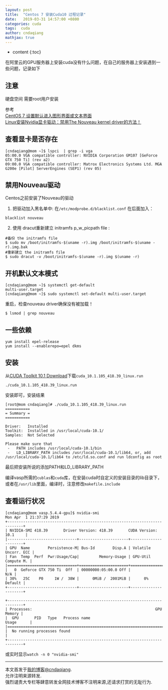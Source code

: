 ```yaml
---
layout: post
title:  "Centos 7 安装Cuda10 过程记录"
date:   2019-03-31 14:57:00 +0800
categories: cuda
tags:  cuda
author: cndaqiang
mathjax: true
---
```

* content
{:toc}

在阿里云的GPU服务器上安装cuda没有什么问题，在自己的服务器上安装遇到一些问题，记录如下<br>







## 注意
硬盘空间
需要root用户安装

参考<br>
[CentOS 7 设置默认进入图形界面或文本界面](https://blog.csdn.net/liglewang/article/details/76222642)<br>
[Linux安装Nvidia显卡驱动：禁用The Nouveau kernel driver的方法！](https://blog.51cto.com/enetq/591622)



## 查看显卡是否存在

```
[cndaqiang@mom ~]$ lspci  | grep -i vga
05:00.0 VGA compatible controller: NVIDIA Corporation GM107 [GeForce GTX 750 Ti] (rev a2)
09:00.0 VGA compatible controller: Matrox Electronics Systems Ltd. MGA G200e [Pilot] ServerEngines (SEP1) (rev 05)
```

## 禁用Nouveau驱动
Centos之前安装了Nouveau的驱动
1. 把驱动加入黑名单中: 在`/etc/modprobe.d/blacklist.conf`  在后面加入：
```
blacklist nouveau
```
2. 使用 dracut重新建立  initramfs p_w_picpath file :
```
#备份 the initramfs file
$ sudo mv /boot/initramfs-$(uname -r).img /boot/initramfs-$(uname -r).img.bak
#重新建立 the initramfs file
$ sudo dracut -v /boot/initramfs-$(uname -r).img $(uname -r)
```

## 开机默认文本模式

```
[cndaqiang@mom ~]$ systemctl get-default
multi-user.target
[cndaqiang@mom ~]$ sudo systemctl set-default multi-user.target
```
重启，检查nouveau driver确保没有被加载！
```
$ lsmod | grep nouveau
```

## 一些依赖
```
yum install epel-release
yum install --enablerepo=epel dkms
```

## 安装
从[CUDA Toolkit 10.1 Download](https://developer.nvidia.com/cuda-downloads?target_os=Linux&target_arch=x86_64&target_distro=CentOS&target_version=7&target_type=runfilelocal)下载`cuda_10.1.105_418.39_linux.run`

```
./cuda_10.1.105_418.39_linux.run
```
安装即可，安装结果
```
[root@mom cndaqiang]# ./cuda_10.1.105_418.39_linux.run 
===========
= Summary =
===========

Driver:   Installed
Toolkit:  Installed in /usr/local/cuda-10.1/
Samples:  Not Selected

Please make sure that
 -   PATH includes /usr/local/cuda-10.1/bin
 -   LD_LIBRARY_PATH includes /usr/local/cuda-10.1/lib64, or, add /usr/local/cuda-10.1/lib64 to /etc/ld.so.conf and run ldconfig as root
```
最后把安装所说的添加PATH和LD_LIBRARY_PATH<br>

编译vasp所需的`cublas`和`cuda`库，在安装cuda时自定义的安装目录的lib目录下，或者在` /usr/lib `里面，编译时，注意修改`makefile.include`



## 查看运行状况
```
[cndaqiang@mom vasp.5.4.4-gpu]$ nvidia-smi
Mon Apr  1 21:37:29 2019       
+-----------------------------------------------------------------------------+
| NVIDIA-SMI 418.39       Driver Version: 418.39       CUDA Version: 10.1     |
|-------------------------------+----------------------+----------------------+
| GPU  Name        Persistence-M| Bus-Id        Disp.A | Volatile Uncorr. ECC |
| Fan  Temp  Perf  Pwr:Usage/Cap|         Memory-Usage | GPU-Util  Compute M. |
|===============================+======================+======================|
|   0  GeForce GTX 750 Ti  Off  | 00000000:05:00.0 Off |                  N/A |
| 30%   25C    P0     1W /  38W |      0MiB /  2001MiB |      0%      Default |
+-------------------------------+----------------------+----------------------+
                                                                               
+-----------------------------------------------------------------------------+
| Processes:                                                       GPU Memory |
|  GPU       PID   Type   Process name                             Usage      |
|=============================================================================|
|  No running processes found                                                 |
+-----------------------------------------------------------------------------+
```
或实时显示`watch -n 0 "nvidia-smi"`




------
本文首发于[我的博客@cndaqiang](https://cndaqiang.github.io/).<br>
允许注明来源转发.<br>
强烈谴责大专栏等肆意转发全网技术博客不注明来源,还请求打赏的无耻行为.
